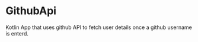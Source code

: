 # GithubApi
Kotlin App that uses github API to fetch user details once a github  username is enterd.
